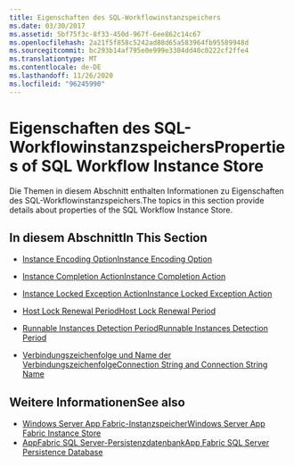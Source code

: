```yaml
---
title: Eigenschaften des SQL-Workflowinstanzspeichers
ms.date: 03/30/2017
ms.assetid: 5bf75f3c-8f33-450d-967f-6ee862c14c67
ms.openlocfilehash: 2a21f5f858c5242ad88d65a583964fb95589948d
ms.sourcegitcommit: bc293b14af795e0e999e3304dd40c0222cf2ffe4
ms.translationtype: MT
ms.contentlocale: de-DE
ms.lasthandoff: 11/26/2020
ms.locfileid: "96245990"
---
```

# <a name="properties-of-sql-workflow-instance-store"></a><span data-ttu-id="d1cc9-102">Eigenschaften des SQL-Workflowinstanzspeichers</span><span class="sxs-lookup"><span data-stu-id="d1cc9-102">Properties of SQL Workflow Instance Store</span></span>

<span data-ttu-id="d1cc9-103">Die Themen in diesem Abschnitt enthalten Informationen zu Eigenschaften des SQL-Workflowinstanzspeichers.</span><span class="sxs-lookup"><span data-stu-id="d1cc9-103">The topics in this section provide details about properties of the SQL Workflow Instance Store.</span></span>  
  
## <a name="in-this-section"></a><span data-ttu-id="d1cc9-104">In diesem Abschnitt</span><span class="sxs-lookup"><span data-stu-id="d1cc9-104">In This Section</span></span>  
  
- [<span data-ttu-id="d1cc9-105">Instance Encoding Option</span><span class="sxs-lookup"><span data-stu-id="d1cc9-105">Instance Encoding Option</span></span>](instance-encoding-option.md)  
  
- [<span data-ttu-id="d1cc9-106">Instance Completion Action</span><span class="sxs-lookup"><span data-stu-id="d1cc9-106">Instance Completion Action</span></span>](instance-completion-action.md)  
  
- [<span data-ttu-id="d1cc9-107">Instance Locked Exception Action</span><span class="sxs-lookup"><span data-stu-id="d1cc9-107">Instance Locked Exception Action</span></span>](instance-locked-exception-action.md)  
  
- [<span data-ttu-id="d1cc9-108">Host Lock Renewal Period</span><span class="sxs-lookup"><span data-stu-id="d1cc9-108">Host Lock Renewal Period</span></span>](host-lock-renewal-period.md)  
  
- [<span data-ttu-id="d1cc9-109">Runnable Instances Detection Period</span><span class="sxs-lookup"><span data-stu-id="d1cc9-109">Runnable Instances Detection Period</span></span>](runnable-instances-detection-period.md)  
  
- [<span data-ttu-id="d1cc9-110">Verbindungszeichenfolge und Name der Verbindungszeichenfolge</span><span class="sxs-lookup"><span data-stu-id="d1cc9-110">Connection String and Connection String Name</span></span>](connection-string-and-connection-string-name.md)  
  
## <a name="see-also"></a><span data-ttu-id="d1cc9-111">Weitere Informationen</span><span class="sxs-lookup"><span data-stu-id="d1cc9-111">See also</span></span>

- <span data-ttu-id="d1cc9-112">[Windows Server App Fabric-Instanzspeicher](/previous-versions/appfabric/ff383417(v=azure.10))</span><span class="sxs-lookup"><span data-stu-id="d1cc9-112">[Windows Server App Fabric Instance Store](/previous-versions/appfabric/ff383417(v=azure.10))</span></span>
- <span data-ttu-id="d1cc9-113">[AppFabric SQL Server-Persistenzdatenbank](/previous-versions/appfabric/ee790819(v=azure.10))</span><span class="sxs-lookup"><span data-stu-id="d1cc9-113">[App Fabric SQL Server Persistence Database](/previous-versions/appfabric/ee790819(v=azure.10))</span></span>
